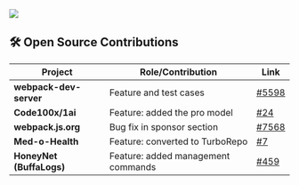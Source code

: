 <img src="https://github-readme-stats.vercel.app/api?username=saurabh007007&show_icons=true&show=reviews,prs_merged,prs_merged_percentage&theme=dark" />

## 🛠️ Open Source Contributions

| Project | Role/Contribution | Link |
|----------|-------------------|------|
| **webpack-dev-server** | Feature and test cases | [#5598](https://github.com/webpack/webpack-dev-server/pull/5598) |
| **Code100x/1ai** | Feature: added the pro model | [#24](https://github.com/code100x/1ai/pull/24) |
| **webpack.js.org** | Bug fix in sponsor section | [#7568](https://github.com/webpack/webpack.js.org/pull/7568) |
| **Med-o-Health** | Feature: converted to TurboRepo | [#7](https://github.com/Megh2005/Med-o-Next-TJP/pull/7) |
| **HoneyNet (BuffaLogs)** | Feature: added management commands | [#459](https://github.com/certego/BuffaLogs/pull/459) |
